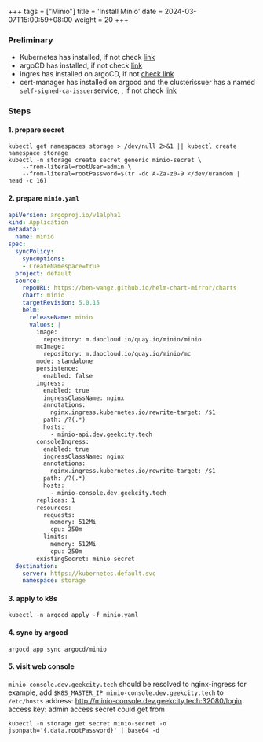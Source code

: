 +++
tags = ["Minio"]
title = 'Install Minio'
date = 2024-03-07T15:00:59+08:00
weight = 20
+++

### Preliminary
- Kubernetes has installed, if not check [link](kubernetes/command/install/index.html)
- argoCD has installed, if not check [link](argo/argo-cd/argocd/index.html)
- ingres has installed on argoCD, if not [check link](argo/argo-cd/application/ingress/index.html)
- cert-manager has installed on argocd and the clusterissuer has a named `self-signed-ca-issuer`service, , if not check [link](argo/argo-cd/application/cert_manager/index.html)

### Steps
#### 1. prepare secret 
```shell
kubectl get namespaces storage > /dev/null 2>&1 || kubectl create namespace storage
kubectl -n storage create secret generic minio-secret \
    --from-literal=rootUser=admin \
    --from-literal=rootPassword=$(tr -dc A-Za-z0-9 </dev/urandom | head -c 16)
```
#### 2. prepare `minio.yaml`
```yaml
apiVersion: argoproj.io/v1alpha1
kind: Application
metadata:
  name: minio
spec:
  syncPolicy:
    syncOptions:
    - CreateNamespace=true
  project: default
  source:
    repoURL: https://ben-wangz.github.io/helm-chart-mirror/charts
    chart: minio
    targetRevision: 5.0.15
    helm:
      releaseName: minio
      values: |
        image:
          repository: m.daocloud.io/quay.io/minio/minio
        mcImage:
          repository: m.daocloud.io/quay.io/minio/mc
        mode: standalone
        persistence:
          enabled: false
        ingress:
          enabled: true
          ingressClassName: nginx
          annotations:
            nginx.ingress.kubernetes.io/rewrite-target: /$1
          path: /?(.*)
          hosts:
            - minio-api.dev.geekcity.tech
        consoleIngress:
          enabled: true
          ingressClassName: nginx
          annotations:
            nginx.ingress.kubernetes.io/rewrite-target: /$1
          path: /?(.*)
          hosts:
            - minio-console.dev.geekcity.tech
        replicas: 1
        resources:
          requests:
            memory: 512Mi
            cpu: 250m
          limits:
            memory: 512Mi
            cpu: 250m
        existingSecret: minio-secret
  destination:
    server: https://kubernetes.default.svc
    namespace: storage
```

#### 3. apply to k8s
```shell
kubectl -n argocd apply -f minio.yaml
```

#### 4. sync by argocd
```shell
argocd app sync argocd/minio
```

#### 5. visit web console
`minio-console.dev.geekcity.tech` should be resolved to nginx-ingress
for example, add `$K8S_MASTER_IP minio-console.dev.geekcity.tech` to `/etc/hosts`
address: http://minio-console.dev.geekcity.tech:32080/login
access key: admin
access secret could get from
```shell
kubectl -n storage get secret minio-secret -o jsonpath='{.data.rootPassword}' | base64 -d
```

